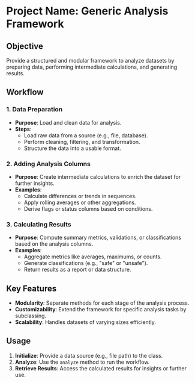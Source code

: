 # Project Name: Generic Analysis Framework

## Objective
Provide a structured and modular framework to analyze datasets by preparing data, performing intermediate calculations, and generating results.

## Workflow

### 1. Data Preparation
- **Purpose**: Load and clean data for analysis.
- **Steps**: 
  - Load raw data from a source (e.g., file, database).
  - Perform cleaning, filtering, and transformation.
  - Structure the data into a usable format.

### 2. Adding Analysis Columns
- **Purpose**: Create intermediate calculations to enrich the dataset for further insights.
- **Examples**:
  - Calculate differences or trends in sequences.
  - Apply rolling averages or other aggregations.
  - Derive flags or status columns based on conditions.

### 3. Calculating Results
- **Purpose**: Compute summary metrics, validations, or classifications based on the analysis columns.
- **Examples**:
  - Aggregate metrics like averages, maximums, or counts.
  - Generate classifications (e.g., "safe" or "unsafe").
  - Return results as a report or data structure.

## Key Features
- **Modularity**: Separate methods for each stage of the analysis process.
- **Customizability**: Extend the framework for specific analysis tasks by subclassing.
- **Scalability**: Handles datasets of varying sizes efficiently.

## Usage
1. **Initialize**: Provide a data source (e.g., file path) to the class.
2. **Analyze**: Use the `analyze` method to run the workflow.
3. **Retrieve Results**: Access the calculated results for insights or further use.
